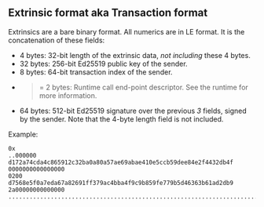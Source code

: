 ## Extrinsic format aka Transaction format

Extrinsics are a bare binary format. All numerics are in LE format. It is the concatenation of these fields:

- 4 bytes: 32-bit length of the extrinsic data, *not including* these 4 bytes.
- 32 bytes: 256-bit Ed25519 public key of the sender.
- 8 bytes: 64-bit transaction index of the sender.
- >= 2 bytes: Runtime call end-point descriptor. See the runtime for more information.
- 64 bytes: 512-bit Ed25519 signature over the previous *3* fields, signed by the sender. Note that the 4-byte length field is not included.

Example:

```
0x
..000000
d172a74cda4c865912c32ba0a80a57ae69abae410e5ccb59dee84e2f4432db4f
0000000000000000
0200
d7568e5f0a7eda67a82691ff379ac4bba4f9c9b859fe779b5d46363b61ad2db9
2a00000000000000
................................................................................................................................